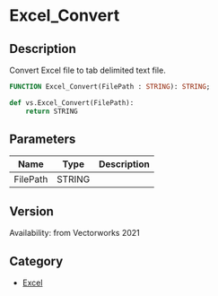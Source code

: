 # Excel_Convert

## Description
Convert Excel file to tab delimited text file.

```pascal
FUNCTION Excel_Convert(FilePath : STRING): STRING;
```

```python
def vs.Excel_Convert(FilePath):
    return STRING
```

## Parameters
|Name|Type|Description|
|---|---|---|
|FilePath|STRING|   |

## Version
Availability: from Vectorworks 2021

## Category
* [Excel](../Categories/Excel.md)
